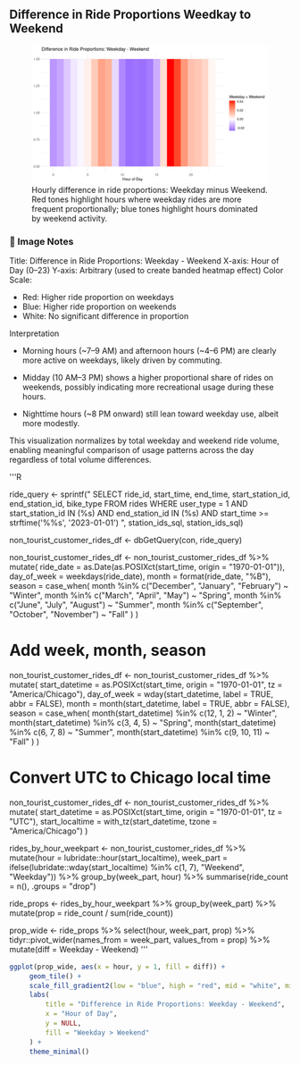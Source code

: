 ## Difference in Ride Proportions Weedkay to Weekend

<figure class="float-right">
  <a href="../images/Difference_in_Ride_Proportions_Weekday-Weekend.png" target="_blank" title="Select image to open full sized chart">
  <img src="../images/thumbnails/Difference_in_Ride_Proportions_Weekday-Weekend.png" alt="Heatmap showing the difference in ride proportions between weekdays and weekends across each hour of the day. Red indicates hours with higher weekday proportions; blue indicates higher weekend proportions.">
  </a>
  <figcaption>
Hourly difference in ride proportions: Weekday minus Weekend. Red tones highlight hours where weekday rides are more frequent proportionally; blue tones highlight hours dominated by weekend activity.
  </figcaption>
</figure>

### 📝 Image Notes

Title: Difference in Ride Proportions: Weekday - Weekend
X-axis: Hour of Day (0–23)
Y-axis: Arbitrary (used to create banded heatmap effect)
Color Scale:

-    Red: Higher ride proportion on weekdays
-    Blue: Higher ride proportion on weekends
-    White: No significant difference in proportion

Interpretation

-    Morning hours (~7–9 AM) and afternoon hours (~4–6 PM) are clearly more active on weekdays, likely driven by commuting.

-    Midday (10 AM–3 PM) shows a higher proportional share of rides on weekends, possibly indicating more recreational usage during these hours.
-    Nighttime hours (~8 PM onward) still lean toward weekday use, albeit more modestly.

This visualization normalizes by total weekday and weekend ride volume, enabling meaningful comparison of usage patterns across the day regardless of total volume differences.




'''R

 ride_query <- sprintf("
   SELECT
     ride_id,
     start_time,
     end_time,
     start_station_id,
     end_station_id,
     bike_type
   FROM rides
   WHERE user_type = 1
     AND start_station_id IN (%s)
     AND end_station_id IN (%s)
     AND start_time >= strftime('%%s', '2023-01-01')
", station_ids_sql, station_ids_sql)
 
non_tourist_customer_rides_df <- dbGetQuery(con, ride_query)

non_tourist_customer_rides_df <- non_tourist_customer_rides_df %>%
  mutate(
    ride_date = as.Date(as.POSIXct(start_time, origin = "1970-01-01")),
    day_of_week = weekdays(ride_date),
    month = format(ride_date, "%B"),
    season = case_when(
      month %in% c("December", "January", "February") ~ "Winter",
      month %in% c("March", "April", "May") ~ "Spring",
      month %in% c("June", "July", "August") ~ "Summer",
      month %in% c("September", "October", "November") ~ "Fall"
    )
  )

# Add week, month, season
non_tourist_customer_rides_df <- non_tourist_customer_rides_df %>%
  mutate(
    start_datetime = as.POSIXct(start_time, origin = "1970-01-01", tz = "America/Chicago"),
    day_of_week = wday(start_datetime, label = TRUE, abbr = FALSE),
    month = month(start_datetime, label = TRUE, abbr = FALSE),
    season = case_when(
      month(start_datetime) %in% c(12, 1, 2) ~ "Winter",
      month(start_datetime) %in% c(3, 4, 5)  ~ "Spring",
      month(start_datetime) %in% c(6, 7, 8)  ~ "Summer",
      month(start_datetime) %in% c(9, 10, 11) ~ "Fall"
    )
  )

# Convert UTC to Chicago local time
non_tourist_customer_rides_df <- non_tourist_customer_rides_df %>%
  mutate(
    start_datetime = as.POSIXct(start_time, origin = "1970-01-01", tz = "UTC"),
    start_localtime = with_tz(start_datetime, tzone = "America/Chicago")
  )



rides_by_hour_weekpart <- non_tourist_customer_rides_df %>%
  mutate(hour = lubridate::hour(start_localtime),
         week_part = ifelse(lubridate::wday(start_localtime) %in% c(1, 7), "Weekend", "Weekday")) %>%
  group_by(week_part, hour) %>%
  summarise(ride_count = n(), .groups = "drop")


ride_props <- rides_by_hour_weekpart %>%
  group_by(week_part) %>%
  mutate(prop = ride_count / sum(ride_count))

prop_wide <- ride_props %>%
  select(hour, week_part, prop) %>%
  tidyr::pivot_wider(names_from = week_part, values_from = prop) %>%
  mutate(diff = Weekday - Weekend)
'''

```R
ggplot(prop_wide, aes(x = hour, y = 1, fill = diff)) +
     geom_tile() +
     scale_fill_gradient2(low = "blue", high = "red", mid = "white", midpoint = 0) +
     labs(
         title = "Difference in Ride Proportions: Weekday - Weekend",
         x = "Hour of Day",
         y = NULL,
         fill = "Weekday > Weekend"
     ) +
     theme_minimal()
```
